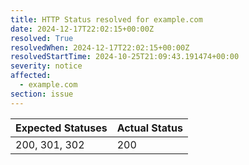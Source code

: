 ```yaml
---
title: HTTP Status resolved for example.com
date: 2024-12-17T22:02:15+00:00Z
resolved: True
resolvedWhen: 2024-12-17T22:02:15+00:00Z
resolvedStartTime: 2024-10-25T21:09:43.191474+00:00
severity: notice
affected:
  - example.com
section: issue
---
```


| Expected Statuses | Actual Status  |
|-------------------|----------------|
| 200, 301, 302 | 200 |
